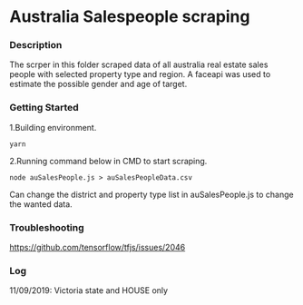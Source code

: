 # **Australia Salespeople scraping**

### Description

The scrper in this folder scraped data of all australia real estate sales people with selected property type and region. A faceapi was used to estimate the possible gender and age of target.

### Getting Started

1.Building environment.

```
yarn
```

2.Running command below in CMD to start scraping.

```
node auSalesPeople.js > auSalesPeopleData.csv
```

Can change the district and property type list in auSalesPeople.js to change the wanted data.

### Troubleshooting

https://github.com/tensorflow/tfjs/issues/2046

### Log

11/09/2019:
Victoria state and HOUSE only

